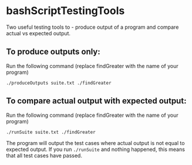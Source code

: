 # bashScriptTestingTools
Two useful testing tools to - produce output of a program and compare actual vs expected output.

## To produce outputs only:
Run the following command (replace findGreater with the name of your program)
```
./produceOutputs suite.txt ./findGreater
```
## To compare actual output with expected output:
Run the following command (replace findGreater with the name of your program)
```
./runSuite suite.txt ./findGreater
```
The program will output the test cases where actual output is not equal to expected output.
If you run `./runSuite` and nothing happened, this means that all test cases have passed.
